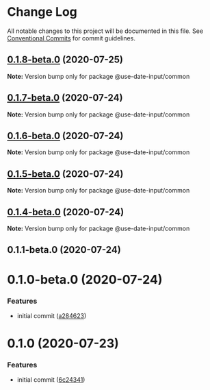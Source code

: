 # Change Log

All notable changes to this project will be documented in this file.
See [Conventional Commits](https://conventionalcommits.org) for commit guidelines.

## [0.1.8-beta.0](https://github.com/mark-tate/use-date-input/compare/@use-date-input/common@0.1.7-beta.0...@use-date-input/common@0.1.8-beta.0) (2020-07-25)

**Note:** Version bump only for package @use-date-input/common





## [0.1.7-beta.0](https://github.com/mark-tate/use-date-input/compare/@use-date-input/common@0.1.6-beta.0...@use-date-input/common@0.1.7-beta.0) (2020-07-24)

**Note:** Version bump only for package @use-date-input/common





## [0.1.6-beta.0](https://github.com/mark-tate/use-date-input/compare/@use-date-input/common@0.1.5-beta.0...@use-date-input/common@0.1.6-beta.0) (2020-07-24)

**Note:** Version bump only for package @use-date-input/common





## [0.1.5-beta.0](https://github.com/mark-tate/use-date-input/compare/@use-date-input/common@0.1.4-beta.0...@use-date-input/common@0.1.5-beta.0) (2020-07-24)

**Note:** Version bump only for package @use-date-input/common





## [0.1.4-beta.0](https://github.com/mark-tate/use-date-input/compare/@use-date-input/common@0.1.1-beta.0...@use-date-input/common@0.1.4-beta.0) (2020-07-24)

**Note:** Version bump only for package @use-date-input/common





## 0.1.1-beta.0 (2020-07-24)



# 0.1.0-beta.0 (2020-07-24)


### Features

* initial commit ([a284623](https://github.com/mark-tate/use-date-input/commit/a28462354bf58de9f016176fec51ac80d2c2af60))





# 0.1.0 (2020-07-23)


### Features

* initial commit ([6c24341](https://github.com/mark-tate/use-date-input/commit/6c24341efc30d33d6248367ee6578831c7a975ad))
